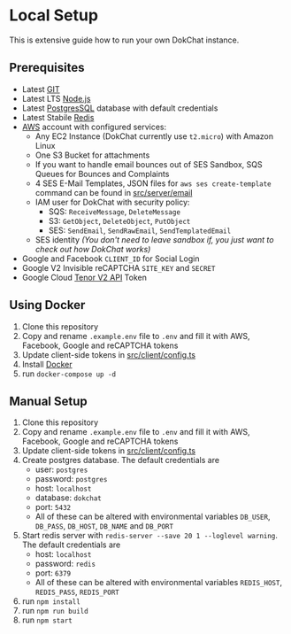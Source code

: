 # Local Setup

This is extensive guide how to run your own DokChat instance. 

## Prerequisites

- Latest [GIT](https://git-scm.com)
- Latest LTS [Node.js](https://nodejs.org/en)
- Latest [PostgresSQL](https://www.postgresql.org) database with default credentials
- Latest Stabile  [Redis](https://redis.io)
- [AWS](https://aws.amazon.com) account with configured services:
    - Any EC2 Instance (DokChat currently use `t2.micro`) with Amazon Linux
    - One S3 Bucket for attachments
    - If you want to handle email bounces out of SES Sandbox, SQS Queues for Bounces and Complaints
    - 4 SES E-Mail Templates, JSON files for `aws ses create-template` command can be found in [src/server/email](./src/server/email)
    - IAM user for DokChat with security policy:
        - SQS: `ReceiveMessage`, `DeleteMessage`
        - S3: `GetObject`, `DeleteObject`, `PutObject`
        - SES: `SendEmail`, `SendRawEmail`, `SendTemplatedEmail`
    - SES identity *(You don't need to leave sandbox if, you just want to check out how DokChat works)*
- Google and Facebook `CLIENT_ID` for Social Login
- Google V2 Invisible reCAPTCHA `SITE_KEY` and `SECRET`
- Google Cloud [Tenor V2 API](https://console.cloud.google.com/marketplace/product/google/tenor.googleapis.com) Token

## Using Docker
1. Clone this repository
1. Copy and rename `.example.env` file to `.env` and fill it with AWS, Facebook, Google and reCAPTCHA tokens
1. Update client-side tokens in [src/client/config.ts](./src/client/config.ts)
1. Install [Docker](https://www.docker.com)
1. run `docker-compose up -d`

## Manual Setup

1. Clone this repository
1. Copy and rename `.example.env` file to `.env` and fill it with AWS, Facebook, Google and reCAPTCHA tokens
1. Update client-side tokens in [src/client/config.ts](./src/client/config.ts)
1. Create postgres database. The default credentials are
    - user: `postgres`
    - password: `postgres`
    - host: `localhost`
    - database: `dokchat`
    - port: `5432`
    - All of these can be altered with environmental variables `DB_USER`, `DB_PASS`, `DB_HOST`, `DB_NAME` and `DB_PORT`
1. Start redis server with `redis-server --save 20 1 --loglevel warning`. The default credentials are
    - host: `localhost`
    - password: `redis`
    - port: `6379`
    - All of these can be altered with environmental variables `REDIS_HOST`, `REDIS_PASS`, `REDIS_PORT`
1. run `npm install`
1. run `npm run build` 
1. run `npm start`
